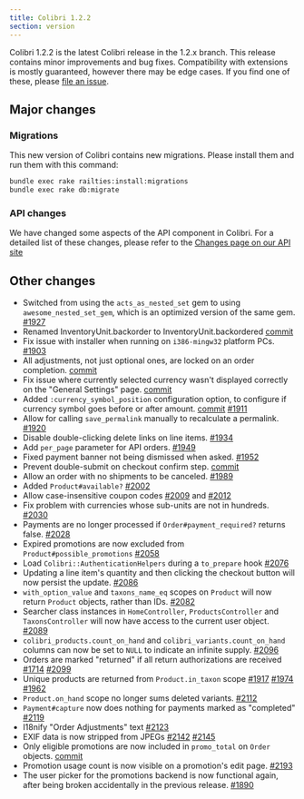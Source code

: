 ```yaml
---
title: Colibri 1.2.2
section: version
---
```


Colibri 1.2.2 is the latest Colibri release in the 1.2.x branch. This
release contains minor improvements and bug fixes. Compatibility with
extensions is mostly guaranteed, however there may be edge cases. If you
find one of these, please [file an
issue](https://github.com/colibri/colibri/blob/master/CONTRIBUTING.md).

## Major changes

### Migrations

This new version of Colibri contains new migrations. Please install them
and run them with this command:

```bash
bundle exec rake railties:install:migrations
bundle exec rake db:migrate
```

### API changes

We have changed some aspects of the API component in Colibri. For a
detailed list of these changes, please refer to the [Changes page on our
API site](http://api.usoft.com.ua/colibri/changes/)

## Other changes

-   Switched from using the `acts_as_nested_set` gem to using
    `awesome_nested_set_gem`, which is an optimized version of the
    same gem. [#1927](https://github.com/colibri/colibri/issues/1927)
-   Renamed InventoryUnit.backorder to InventoryUnit.backordered
    [commit](https://github.com/colibri/colibri/commit/6cc3da52daa3ef57423c0ddbeb4211980ea3103d)
-   Fix issue with installer when running on `i386-mingw32` platform
    PCs. [#1903](https://github.com/colibri/colibri/issues/1903)
-   All adjustments, not just optional ones, are locked on an order
    completion.
    [commit](https://github.com/colibri/colibri/commit/1a9b25c0a4232f02f25ab0d7bc80250e045bf8fa)
-   Fix issue where currently selected currency wasn't displayed
    correctly on the "General Settings" page.
    [commit](https://github.com/colibri/colibri/commit/a46455afd8e4691aaf789b4639da8967277f1916)
-   Added `:currency_symbol_position` configuration option, to
    configure if currency symbol goes before or after amount.
    [commit](https://github.com/colibri/colibri/commit/575af696f39f9ea408fc9f4082bccff4e7fa4e05)
    [#1911](https://github.com/colibri/colibri/issues/1911)
-   Allow for calling `save_permalink` manually to recalculate a
    permalink. [#1920](https://github.com/colibri/colibri/issues/1920)
-   Disable double-clicking delete links on line items.
    [#1934](https://github.com/colibri/colibri/issues/1934)
-   Add `per_page` parameter for API orders.
    [#1949](https://github.com/colibri/colibri/issues/1949)
-   Fixed payment banner not being dismissed when asked.
    [#1952](https://github.com/colibri/colibri/issues/1952)
-   Prevent double-submit on checkout confirm step.
    [commit](https://github.com/colibri/colibri/commit/84f91aa875d41fa1e77646c9cc25b321dab050cc)
-   Allow an order with no shipments to be canceled.
    [#1989](https://github.com/colibri/colibri/issues/1989)
-   Added `Product#available?`
    [#2002](https://github.com/colibri/colibri/issues/2002)
-   Allow case-insensitive coupon codes
    [#2009](https://github.com/colibri/colibri/issues/2009) and
    [#2012](https://github.com/colibri/colibri/issues/2012)
-   Fix problem with currencies whose sub-units are not in hundreds.
    [#2030](https://github.com/colibri/colibri/issues/2030)
-   Payments are no longer processed if `Order#payment_required?`
    returns false. [#2028](https://github.com/colibri/colibri/issues/2028)
-   Expired promotions are now excluded from
    `Product#possible_promotions`
    [#2058](https://github.com/colibri/colibri/issues/2058)
-   Load `Colibri::AuthenticationHelpers` during a `to_prepare` hook
    [#2076](https://github.com/colibri/colibri/issues/2076)
-   Updating a line item's quantity and then clicking the checkout
    button will now persist the update.
    [#2086](https://github.com/colibri/colibri/issues/2086)
-   `with_option_value` and `taxons_name_eq` scopes on `Product`
    will now return `Product` objects, rather than IDs.
    [#2082](https://github.com/colibri/colibri/issues/2082)
-   Searcher class instances in `HomeController`, `ProductsController`
    and `TaxonsController` will now have access to the current user
    object. [#2089](https://github.com/colibri/colibri/issues/2089)
-   `colibri_products.count_on_hand` and
    `colibri_variants.count_on_hand` columns can now be set to `NULL`
    to indicate an infinite supply.
    [#2096](https://github.com/colibri/colibri/issues/2096)
-   Orders are marked "returned" if all return authorizations are
    received [#1714](https://github.com/colibri/colibri/issues/1714)
    [#2099](https://github.com/colibri/colibri/issues/2099)
-   Unique products are returned from `Product.in_taxon` scope
    [#1917](https://github.com/colibri/colibri/issues/1917)
    [#1974](https://github.com/colibri/colibri/issues/1974)
    [#1962](https://github.com/colibri/colibri/issues/1962)
-   `Product.on_hand` scope no longer sums deleted variants.
    [#2112](https://github.com/colibri/colibri/issues/2112)
-   `Payment#capture` now does nothing for payments marked as
    "completed" [#2119](https://github.com/colibri/colibri/issues/2119)
-   I18nify "Order Adjustments" text
    [#2123](https://github.com/colibri/colibri/issues/2123)
-   EXIF data is now stripped from JPEGs
    [#2142](https://github.com/colibri/colibri/issues/2142)
    [#2145](https://github.com/colibri/colibri/issues/2145)
-   Only eligible promotions are now included in `promo_total` on
    `Order` objects.
    [commit](https://github.com/colibri/colibri/commit/74a7914903b9d7dac77e0cbd38b1919fb3396254)
-   Promotion usage count is now visible on a promotion's edit page.
    [#2193](https://github.com/colibri/colibri/issues/2193)
-   The user picker for the promotions backend is now functional again,
    after being broken accidentally in the previous release.
    [#1890](https://github.com/colibri/colibri/issues/1890)

